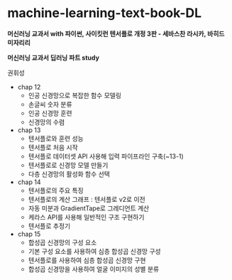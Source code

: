 # machine-learning-text-book-DL

__머신러닝 교과서 with 파이썬, 사이킷런 텐서플로 개정 3판 - 세바스찬 라시카, 바히드 미자리리__

__머신러닝 교과서 딥러닝 파트 study__

권휘성

+ chap 12
  - 인공 신경망으로 복잡한 함수 모델링
  - 손글씨 숫자 분류
  - 인공 신경망 훈련
  - 신경망의 수렴
+ chap 13
  - 텐서플로와 훈련 성능
  - 텐서플로 처음 시작
  - 텐서플로 데이터셋 API 사용해 입력 파이프라인 구축(~13-1)
  - 텐서플로로 신경망 모델 만들기
  - 다층 신경망의 활성화 함수 선택
+ chap 14
  - 텐서플로의 주요 특징
  - 텐서플로의 계산 그래프 : 텐서플로 v2로 이전
  - 자동 미분과 GradientTape로 그레디언트 계산
  - 케라스 API를 사용해 일반적인 구조 구현하기
  - 텐서플로 추정기
+ chap 15
  - 합성곱 신경망의 구성 요소
  - 기본 구성 요소를 사용하여 심층 합성곱 신경망 구성
  - 텐서플로를 사용하여 심층 합성곱 신경망 구현
  - 합성곱 신경망을 사용하여 얼굴 이미지의 성별 분류

